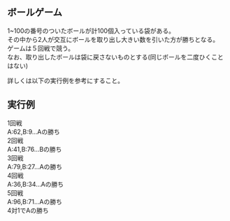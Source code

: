 ## ボールゲーム

1~100の番号のついたボールが計100個入っている袋がある。  
その中から2人が交互にボールを取り出し大きい数を引いた方が勝ちとなる。  
ゲームは５回戦で競う。  
なお、取り出したボールは袋に戻さないものとする(同じボールを二度ひくことはない)  

詳しくは以下の実行例を参考にすること。  

## 実行例

1回戦  
A:62,B:9…Aの勝ち  
2回戦  
A:41,B:76…Bの勝ち  
3回戦  
A:79,B:27…Aの勝ち  
4回戦  
A:36,B:34…Aの勝ち   
5回戦  
A:96,B:71…Aの勝ち  
4対1でAの勝ち  

